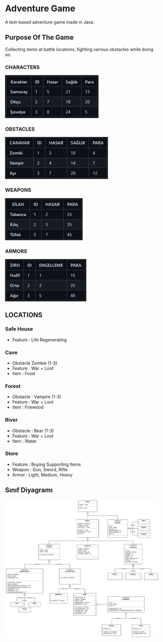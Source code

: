 # Adventure Game

A text-based adventure game made in Java.

## Purpose Of The Game
Collecting items at battle locations, fighting various obstacles while doing so.

### CHARACTERS

![character](character.png)


### OBSTACLES

![obstacles](monster.png)


### WEAPONS

![wapons](weapon.png)

### ARMORS

![armors](armor.png)

## **LOCATIONS**

### Safe House

- Feature : Life Regenerating

### Cave

- Obstacle Zombie (1-3)
- Feature : War + Loot
- Item : Food

### Forest

- Obstacle : Vampire (1-3)
- Feature : War + Loot
- Item : Firewood

### River

- Obstacle : Bear (1-3)
- Feature : War + Loot
- Item : Water

### Store

- Feature : Buying Supporting Items
- Weapon : Gun, Sword, Rifle
- Armor : Light, Medium, Heavy

## Sınıf Diyagramı
![img.png](umlDiagram.png)
